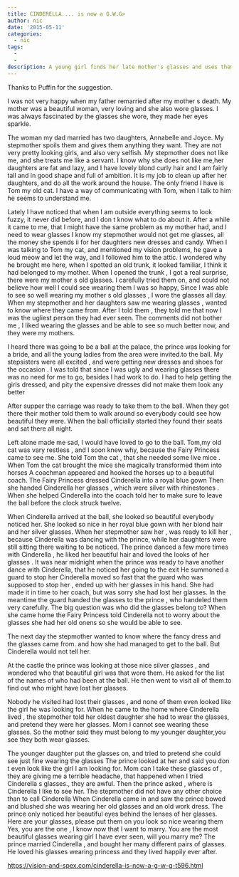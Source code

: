 ```yaml
---
title: CINDERELLA.... is now a G.W.G>
author: nic
date: '2015-05-11'
categories:
  - nic
tags:
  - 
  - 
description: A young girl finds her late mother's glasses and uses them to transform her life at a royal ball.
---
```

Thanks to Puffin for the suggestion.

I was not very happy when my father remarried after my mother s death.
My mother was a beautiful woman, very loving and she also wore glasses.
I was always fascinated by the glasses she wore, they made her eyes sparkle.

The woman my dad married has two daughters, Annabelle and Joyce.
My stepmother spoils them and gives them anything they want.
They are not very pretty looking girls, and also very selfish.
My stepmother does not like me, and she treats me like a servant.
I know  why she does not like me,her daughters are fat and lazy, and I have lovely blond curly hair
and I am fairly tall and in good shape and full of ambition.
It is my job to clean up after her daughters, and do all the work around the house.
The only friend I have is Tom my old cat.
I have a way of communicating with Tom, when I talk to him he seems to understand me.

Lately  I have noticed that when I am outside everything seems to look fuzzy, it never did before,
and I don t know what to do about it.
After a while it came to me, that I might have the same problem as my mother had, and I need to wear glasses
I know my stepmother would not get me glasses, all the money she spends ii for her daughters
new dresses and candy.
When I was talking to Tom my cat, and mentioned my vision problems, he gave a loud meow and let the way, and I followed him to the attic.
I wondered why he brought me here, when I spotted an old trunk, it looked familiar, I think it had belonged to my mother.
When I opened the trunk , I got a real surprise, there were my mother s old glasses.
I carefully tried them on, and could not believe how well I could see wearing them
I was so happy,
Since I was able to see so well wearing my mother s old glasses , I wore the glasses all day.
When my stepmother and her daughters saw me wearing glasses , wanted to know where they came from.
After I told them , they told me that now I was the ugliest person they had ever seen.
The comments did not bother me , I liked wearing the glasses and be able to see so much better now, and they were my mothers.

I heard there was going to be a ball at the palace, the prince was looking for a bride, and all the young ladies from the area were invited.to the ball.
My stepsisters were all excited , and were getting new dresses and shoes for the occasion .
I was told that since I was ugly and wearing glasses there was no need for me to go, besides I had work to do.
I had to help getting  the girls dressed, and pity the expensive dresses did not make them look any better

After supper the carriage was ready to take them to the ball.
When they got there their mother told them to walk around so everybody could see how beautiful they were.
When the ball officially started  they found their seats  and sat there all night.

Left alone made me sad, I would have loved to go to the ball.
Tom,my old cat was vary restless , and I soon knew why, because  the Fairy Princess came to see me.
She told Tom the cat , that she needed some live mice .
When Tom the cat brought the mice she magically transformed them into horses
 A coachman appeared and hooked the horses  up to a beautiful coach.
The Fairy Princess dressed Cinderella into a royal blue gown 
Then she handed Cinderella  her glasses , which were silver with rhinestones .
When she helped Cinderella into the coach told her to make sure to leave the ball before the 
clock struck twelve.

When Cinderella arrived at the ball, she looked so beautiful everybody noticed her.
She looked so nice in her royal blue gown with her blond hair and her silver glasses.
When her stepmother saw her , was ready to kill her , because Cinderella was dancing with the prince, while her daughters were still sitting there waiting to be noticed.
The prince danced a few more times with Cinderella , he liked her beautiful hair and loved the looks of her glasses .
It was near midnight when the prince was ready to have another dance with Cinderella, that he noticed her going to the exit
He summoned a guard to stop her 
 Cinderella moved so fast that the guard who was supposed to stop her , ended up with her glasses in his hand.
She had made it in time to her coach, but was sorry she had lost her glasses.
In the meantime the guard handed the glasses to the prince , who handeled them very carefully.
The big question was who did the glasses belong to?
When she came home the Fairy Princess told Cinderella not to worry about the  glasses she had her old onens  so she would be able to see.

The next day the stepmother wanted to know where the fancy dress and the glasses came from.
and how she had managed to get to the ball.
But Cinderella would not tell her.

At the castle the prince was looking at those nice silver glasses , and wondered who that beautiful girl was  that wore them.
He asked for the  list of the names of who had been at the ball.
He then went to visit all of them.to find out who might have lost her glasses. 

Nobody he visited had lost their glasses , and none of them even looked like the girl he was looking
for.
When he came to the  home where Cinderella lived , the stepmother told her oldest daughter she had to wear the glasses, and pretend they were her glasses.
Mom I cannot see wearing these glasses.
So the mother said they must belong to my younger daughter,you see they both wear glasses.

The younger daughter put the glasses on, and tried to pretend she could see just fine wearing the glasses
The prince looked at her and said you don t even look like the girl I am looking for.
Mom can I take these glasses of , they are giving me a terrible headache, that happened when I tried Cinderella s glasses., they are awful.
Then the prince asked , where is Cinderella I like to see her.
The stepmother did not have any other choice than to call Cinderella
When Cinderella came in and saw the prince  bowed and blushed  she was wearing her old glasses  and an old work dress.
The prince only noticed her beautiful eyes behind the lenses of her glasses.
Here are your glasses, please put them on you look so nice wearing them
 Yes, you are the one , I know now that I want to marry.
You are the most beautiful glasses wearing girl I have ever seen, will you marry me?
The prince married Cinderella , and bought her many different pairs of glasses.
He loved his glasses wearing princess and they lived happily ever after.

https://vision-and-spex.com/cinderella-is-now-a-g-w-g-t596.html
